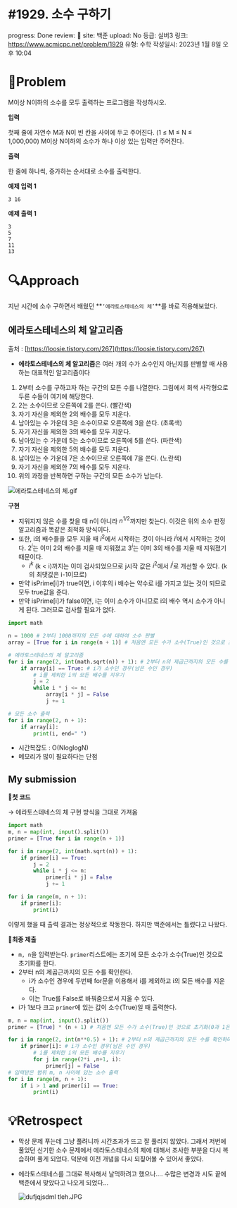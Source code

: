 # #1929. 소수 구하기

progress: Done
review: 🥜
site: 백준
upload: No
등급: 실버3
링크: https://www.acmicpc.net/problem/1929
유형: 수학
작성일시: 2023년 1월 8일 오후 10:04

# 📖Problem

M이상 N이하의 소수를 모두 출력하는 프로그램을 작성하시오.

**입력**

첫째 줄에 자연수 M과 N이 빈 칸을 사이에 두고 주어진다. (1 ≤ M ≤ N ≤ 1,000,000) M이상 N이하의 소수가 하나 이상 있는 입력만 주어진다.

**출력**

한 줄에 하나씩, 증가하는 순서대로 소수를 출력한다.

**예제 입력 1**

```
3 16

```

**예제 출력 1**

```
3
5
7
11
13
```

# 🔍Approach

지난 시간에 소수 구하면서 배웠던 **`‘에라토스테네스의 체’`**를 바로 적용해보았다.

## 에라토스테네스의 체 알고리즘

출처 : [https://loosie.tistory.com/267](https://loosie.tistory.com/267)

- **에라토스테네스의 체 알고리즘**은 여러 개의 수가 소수인지 아닌지를 판별할 때 사용하는 대표적인 알고리즘이다

1. 2부터 소수를 구하고자 하는 구간의 모든 수를 나열한다. 그림에서 회색 사각형으로 두른 수들이 여기에 해당한다.
2. 2는 소수이므로 오른쪽에 2를 쓴다. (빨간색)
3. 자기 자신을 제외한 2의 배수를 모두 지운다.
4. 남아있는 수 가운데 3은 소수이므로 오른쪽에 3을 쓴다. (초록색)
5. 자기 자신을 제외한 3의 배수를 모두 지운다.
6. 남아있는 수 가운데 5는 소수이므로 오른쪽에 5를 쓴다. (파란색)
7. 자기 자신을 제외한 5의 배수를 모두 지운다.
8. 남아있는 수 가운데 7은 소수이므로 오른쪽에 7을 쓴다. (노란색)
9. 자기 자신을 제외한 7의 배수를 모두 지운다.
10. 위의 과정을 반복하면 구하는 구간의 모든 소수가 남는다.

![에라토스테네스의 체.gif](#1929%20%E1%84%89%E1%85%A9%E1%84%89%E1%85%AE%20%E1%84%80%E1%85%AE%E1%84%92%E1%85%A1%E1%84%80%E1%85%B5%20c4d7d471c52f4470a9299cbe186abfd7/%25EC%2597%2590%25EB%259D%25BC%25ED%2586%25A0%25EC%258A%25A4%25ED%2585%258C%25EB%2584%25A4%25EC%258A%25A4%25EC%259D%2598_%25EC%25B2%25B4.gif)

**구현**

- 지워지지 않은 수를 찾을 때 n이 아니라 $n^{1/2}$까지만 찾는다. 
이것은 위의 소수 판정 알고리즘과 똑같은 최적화 방식이다.
- 또한, i의 배수들을 모두 지울 때 $i^2$에서 시작하는 것이 아니라 $i^i$에서 시작하는 것이다. $2^i$는 이미 2의 배수를 지울 때 지워졌고 $3^i$는 이미 3의 배수를 지울 때 지워졌기 때문이다.
    - $i^k$ (k < i)까지는 이미 검사되었으므로 j시작 값은 $i^2$에서 $i^i$로 개선할 수 있다. (k의 최댓값은 i-1이므로)
- 만약 isPrime[i]가 true이면, i 이후의 i 배수는 약수로 i를 가지고 있는 것이 되므로 모두 true값을 준다.
- 만약 isPrime[i]가 false이면, i는 이미 소수가 아니므로 i의 배수 역시 소수가 아니게 된다. 그러므로 검사할 필요가 없다.

```python
import math

n = 1000 # 2부터 1000까지의 모든 수에 대하여 소수 판별
array = [True for i in range(n + 1)] # 처음엔 모든 수가 소수(True)인 것으로 초기화(0과 1은 제와)

# 에라토스테네스의 체 알고리즘
for i in range(2, int(math.sqrt(n)) + 1): # 2부터 n의 제곱근까지의 모든 수를 확인하며
    if array[i] == True: # i가 소수인 경우(남은 수인 경우)
        # i를 제외한 i의 모든 배수를 지우기
        j = 2
        while i * j <= n:
            array[i * j] = False
            j += 1

# 모든 소수 출력
for i in range(2, n + 1):
    if array[i]:
        print(i, end=" ")
```

- 시간복잡도 : O(NloglogN)
- 메모리가 많이 필요하다는 단점

## My submission

🚩**첫 코드**

→ 에라토스테네스의 체 구현 방식을 그대로 가져옴

```python
import math
m, n = map(int, input().split())
primer = [True for i in range(n + 1)] 

for i in range(2, int(math.sqrt(n)) + 1):
    if primer[i] == True: 
        j = 2
        while i * j <= n:
            primer[i * j] = False
            j += 1

for i in range(m, n + 1):
    if primer[i]:
        print(i)
```

이렇게 했을 때 출력 결과는 정상적으로 작동한다. 하지만 백준에서는 틀렸다고 나왔다.

🚩**최종 제출**

- `m, n`을 입력받는다. `primer`리스트에는 초기에 모든 소수가 소수(True)인 것으로 초기화를 한다.
- 2부터 n의 제곱근까지의 모든 수를 확인한다.
    - i가 소수인 경우에 두번째 for문을 이용해서 i를 제외하고 i의 모든 배수를 지운다.
    - 이는 True를 False로 바꿔줌으로서 지울 수 있다.
- i가 1보다 크고 `primer`에 있는 값이 소수(True)일 때 출력한다.

```python
m, n = map(int, input().split())
primer = [True] * (n + 1) # 처음엔 모든 수가 소수(True)인 것으로 초기화(0과 1은 제와)

for i in range(2, int(n**0.5) + 1): # 2부터 n의 제곱근까지의 모든 수를 확인하며
    if primer[i]: # i가 소수인 경우(남은 수인 경우)
        # i를 제외한 i의 모든 배수를 지우기
        for j in range(2*i ,n+1, i):
            primer[j] = False
# 입력받은 범위 m, n 사이에 있는 소수 출력
for i in range(m, n + 1):
    if i > 1 and primer[i] == True:
        print(i)
```

# 💡Retrospect

- 막상 문제 푸는데 그냥 풀려니까 시간초과가 뜨고 잘 풀리지 않았다. 그래서 저번에 풀었던 신기한 소수 문제에서 에라토스테네스의 체에 대해서 조사한 부분을 다시 복습하며 풀게 되었다. 덕분에 이전 개념을 다시 되짚어볼 수 있어서 좋았다.
- 에라토스테네스를 그대로 복사해서 날먹하려고 했으나…. 수많은 변경과 시도 끝에 백준에서 맞았다고 나오게 되었다…
    
    ![dufjqjsdml tleh.JPG](#1929%20%E1%84%89%E1%85%A9%E1%84%89%E1%85%AE%20%E1%84%80%E1%85%AE%E1%84%92%E1%85%A1%E1%84%80%E1%85%B5%20c4d7d471c52f4470a9299cbe186abfd7/dufjqjsdml_tleh.jpg)